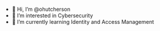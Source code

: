 - 👋 Hi, I’m @ohutcherson
- 👀 I’m interested in Cybersecurity
- 🌱 I’m currently learning Identity and Access Management

<!---
ohutcherson/ohutcherson is a ✨ special ✨ repository because its `README.md` (this file) appears on your GitHub profile.
You can click the Preview link to take a look at your changes.
--->
